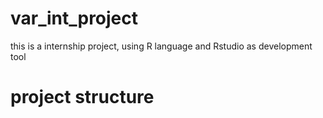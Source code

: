 # var_int_project
this is a internship project, using R language and Rstudio as development tool

# project structure
